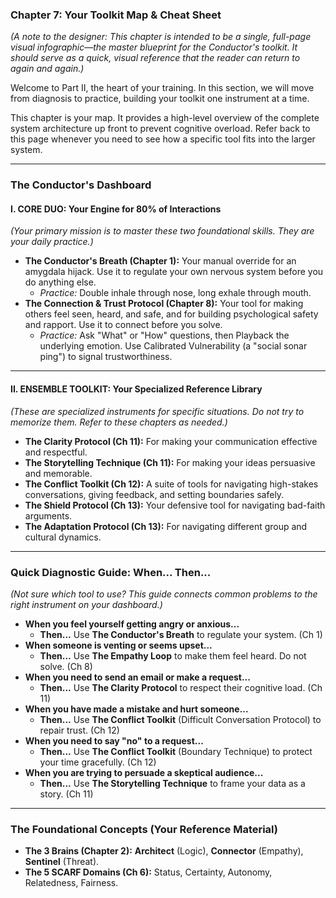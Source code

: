 ### **Chapter 7: Your Toolkit Map & Cheat Sheet**

*(A note to the designer: This chapter is intended to be a single, full-page visual infographic—the master blueprint for the Conductor's toolkit. It should serve as a quick, visual reference that the reader can return to again and again.)*

Welcome to Part II, the heart of your training. In this section, we will move from diagnosis to practice, building your toolkit one instrument at a time.

This chapter is your map. It provides a high-level overview of the complete system architecture up front to prevent cognitive overload. Refer back to this page whenever you need to see how a specific tool fits into the larger system.

---

### **The Conductor's Dashboard**

#### **I. CORE DUO: Your Engine for 80% of Interactions**
*(Your primary mission is to master these two foundational skills. They are your daily practice.)*

*   **The Conductor's Breath (Chapter 1):** Your manual override for an amygdala hijack. Use it to regulate your own nervous system before you do anything else.
    *   *Practice:* Double inhale through nose, long exhale through mouth.
*   **The Connection & Trust Protocol (Chapter 8):** Your tool for making others feel seen, heard, and safe, and for building psychological safety and rapport. Use it to connect before you solve.
    *   *Practice:* Ask "What" or "How" questions, then Playback the underlying emotion. Use Calibrated Vulnerability (a "social sonar ping") to signal trustworthiness.

---

#### **II. ENSEMBLE TOOLKIT: Your Specialized Reference Library**
*(These are specialized instruments for specific situations. Do not try to memorize them. Refer to these chapters as needed.)*

*   **The Clarity Protocol (Ch 11):** For making your communication effective and respectful.
*   **The Storytelling Technique (Ch 11):** For making your ideas persuasive and memorable.
*   **The Conflict Toolkit (Ch 12):** A suite of tools for navigating high-stakes conversations, giving feedback, and setting boundaries safely.
*   **The Shield Protocol (Ch 13):** Your defensive tool for navigating bad-faith arguments.
*   **The Adaptation Protocol (Ch 13):** For navigating different group and cultural dynamics.

---

### **Quick Diagnostic Guide: When... Then...**
*(Not sure which tool to use? This guide connects common problems to the right instrument on your dashboard.)*

*   **When you feel yourself getting angry or anxious...**
    *   **Then...** Use **The Conductor's Breath** to regulate your system. (Ch 1)
*   **When someone is venting or seems upset...**
    *   **Then...** Use **The Empathy Loop** to make them feel heard. Do not solve. (Ch 8)
*   **When you need to send an email or make a request...**
    *   **Then...** Use **The Clarity Protocol** to respect their cognitive load. (Ch 11)
*   **When you have made a mistake and hurt someone...**
    *   **Then...** Use **The Conflict Toolkit** (Difficult Conversation Protocol) to repair trust. (Ch 12)
*   **When you need to say "no" to a request...**
    *   **Then...** Use **The Conflict Toolkit** (Boundary Technique) to protect your time gracefully. (Ch 12)
*   **When you are trying to persuade a skeptical audience...**
    *   **Then...** Use **The Storytelling Technique** to frame your data as a story. (Ch 11)

---
### **The Foundational Concepts (Your Reference Material)**

*   **The 3 Brains (Chapter 2):** **Architect** (Logic), **Connector** (Empathy), **Sentinel** (Threat).
*   **The 5 SCARF Domains (Ch 6):** Status, Certainty, Autonomy, Relatedness, Fairness.
      